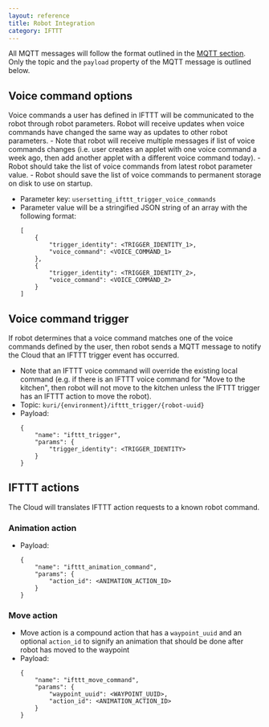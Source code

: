 ```yaml
---
layout: reference
title: Robot Integration
category: IFTTT
---
```


All MQTT messages will follow the format outlined in the [MQTT section](../../mqtt/README.md). Only the topic and the `payload` property of the MQTT message is outlined below.

## Voice command options
Voice commands a user has defined in IFTTT will be communicated to the robot through robot parameters. Robot will receive updates when voice commands have changed the same way as updates to other robot parameters.
    - Note that robot will receive multiple messages if list of voice commands changes (i.e. user creates an applet with one voice command a week ago, then add another applet with a different voice command today).
    - Robot should take the list of voice commands from latest robot parameter value.
    - Robot should save the list of voice commands to permanent storage on disk to use on startup.

- Parameter key: `usersetting_ifttt_trigger_voice_commands`
- Parameter value will be a stringified JSON string of an array with the following format:
    ```
    [
        {
            "trigger_identity": <TRIGGER_IDENTITY_1>,
            "voice_command": <VOICE_COMMAND_1>
        },
        {
            "trigger_identity": <TRIGGER_IDENTITY_2>,
            "voice_command": <VOICE_COMMAND_2>
        }
    ]
    ```

## Voice command trigger

If robot determines that a voice command matches one of the voice commands defined by the user, then robot sends a MQTT message to notify the Cloud that an IFTTT trigger event has occurred.
- Note that an IFTTT voice command will override the existing local command (e.g. if there is an IFTTT voice command for "Move to the kitchen", then robot will not move to the kitchen unless the IFTTT trigger has an IFTTT action to move the robot).
- Topic: `kuri/{environment}/ifttt_trigger/{robot-uuid}`
- Payload:
    ```
    {
        "name": "ifttt_trigger",
        "params": {
            "trigger_identity": <TRIGGER_IDENTITY>
        }
    }
    ```

## IFTTT actions
The Cloud will translates IFTTT action requests to a known robot command.

### Animation action
- Payload:
    ```
    {
        "name": "ifttt_animation_command",
        "params": {
            "action_id": <ANIMATION_ACTION_ID>
        }
    }
    ```

### Move action
- Move action is a compound action that has a `waypoint_uuid` and an optional `action_id` to signify an animation that should be done after robot has moved to the waypoint
- Payload:
    ```
    {
        "name": "ifttt_move_command",
        "params": {
            "waypoint_uuid": <WAYPOINT_UUID>,
            "action_id": <ANIMATION_ACTION_ID>
        }
    }
    ```